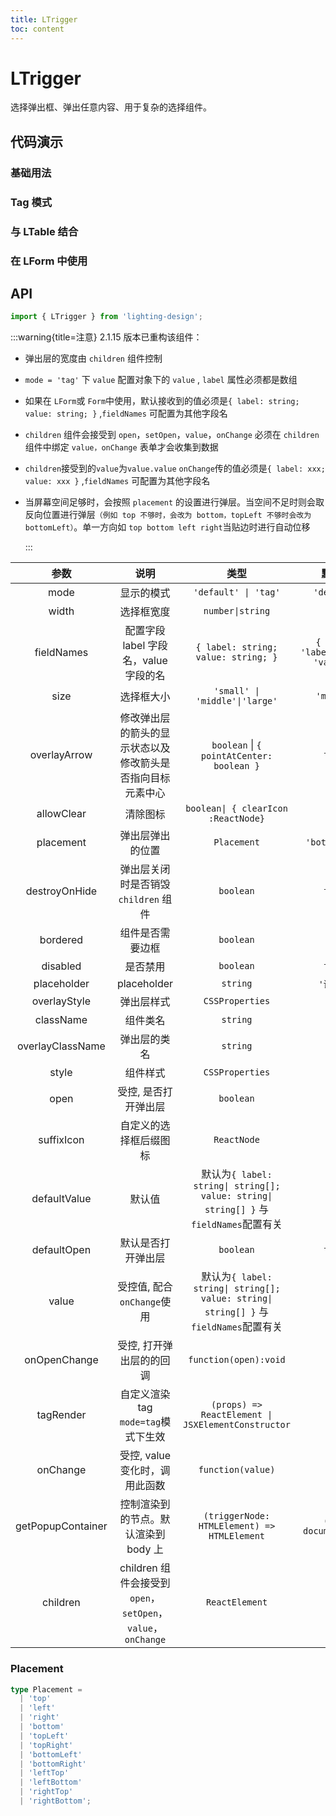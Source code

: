 ```yaml
---
title: LTrigger
toc: content
---
```


# LTrigger

选择弹出框、弹出任意内容、用于复杂的选择组件。

## 代码演示

### 基础用法

<code src='./demos/Demo1.tsx'></code>

### Tag 模式

<code src='./demos/Demo3.tsx' ></code>

### 与 LTable 结合

<code src='./demos/Demo4.tsx' ></code>

### 在 LForm 中使用

<code src='./demos/Demo2.tsx' ></code>

## API

```ts
import { LTrigger } from 'lighting-design';
```

:::warning{title=注意}
2.1.15 版本已重构该组件：

- 弹出层的宽度由 `children` 组件控制

- `mode = 'tag'` 下 `value` 配置对象下的 `value` , `label` 属性必须都是数组

- 如果在 `LForm`或 `Form`中使用，默认接收到的值必须是`{ label: string; value: string; }` ,`fieldNames` 可配置为其他字段名

- `children` 组件会接受到 `open`，`setOpen`，`value`，`onChange` 必须在 `children` 组件中绑定 `value，onChange` 表单才会收集到数据

- `children`接受到的`value`为`value.value` `onChange`传的值必须是`{ label: xxx; value: xxx }` ,`fieldNames` 可配置为其他字段名

- 当屏幕空间足够时，会按照 `placement` 的设置进行弹层。当空间不足时则会取反向位置进行弹层`（例如 top 不够时，会改为 bottom，topLeft 不够时会改为 bottomLeft）`。单一方向如 `top bottom left right`当贴边时进行自动位移

  :::

|       参数        |                             说明                             |                                         类型                                          |               默认值                |
| :---------------: | :----------------------------------------------------------: | :-----------------------------------------------------------------------------------: | :---------------------------------: |
|       mode        |                          显示的模式                          |                                 `'default' \| 'tag'`                                  |             `'default'`             |
|       width       |                          选择框宽度                          |                                   `number\|string`                                    |                `250`                |
|    fieldNames     |            配置字段 label 字段名，value 字段的名             |                          `{ label: string; value: string; }`                          | `{ label: 'label',value: 'value' }` |
|       size        |                          选择框大小                          |                            `'small' \| 'middle'\|'large'`                             |             `'middle'`              |
|   overlayArrow    |  修改弹出层的箭头的显示状态以及修改箭头是否指向目标元素中心  |                       `boolean` \| `{ pointAtCenter: boolean }`                       |               `false`               |
|    allowClear     |                           清除图标                           |                          `boolean\| { clearIcon :ReactNode}`                          |               `true`                |
|     placement     |                       弹出层弹出的位置                       |                                      `Placement`                                      |           `'bottomLeft'`            |
|   destroyOnHide   |             弹出层关闭时是否销毁 `children` 组件             |                                       `boolean`                                       |               `false`               |
|     bordered      |                       组件是否需要边框                       |                                       `boolean`                                       |               `true`                |
|     disabled      |                           是否禁用                           |                                       `boolean`                                       |               `false`               |
|    placeholder    |                         placeholder                          |                                       `string`                                        |             `'请选择'`              |
|   overlayStyle    |                          弹出层样式                          |                                    `CSSProperties`                                    |                 `-`                 |
|     className     |                           组件类名                           |                                       `string`                                        |                 `-`                 |
| overlayClassName  |                         弹出层的类名                         |                                       `string`                                        |                 `-`                 |
|       style       |                           组件样式                           |                                    `CSSProperties`                                    |                 `-`                 |
|       open        |                     受控, 是否打开弹出层                     |                                       `boolean`                                       |                 `-`                 |
|    suffixIcon     |                    自定义的选择框后缀图标                    |                                      `ReactNode`                                      |                 `-`                 |
|   defaultValue    |                            默认值                            | 默认为`{ label: string\| string[]; value: string\| string[] }` 与`fieldNames`配置有关 |                 `-`                 |
|    defaultOpen    |                      默认是否打开弹出层                      |                                       `boolean`                                       |               `false`               |
|       value       |                  受控值, 配合`onChange`使用                  | 默认为`{ label: string\| string[]; value: string\| string[] }` 与`fieldNames`配置有关 |                 `-`                 |
|   onOpenChange    |                   受控, 打开弹出层的的回调                   |                                 `function(open):void`                                 |                 `-`                 |
|     tagRender     |             自定义渲染 tag `mode=tag`模式下生效              |                  `(props) => ReactElement \| JSXElementConstructor`                   |                 `-`                 |
|     onChange      |                受控, value 变化时，调用此函数                |                                   `function(value)`                                   |                 `-`                 |
| getPopupContainer |             控制渲染到的节点。默认渲染到 body 上             |                      `(triggerNode: HTMLElement) => HTMLElement`                      |        `() => document.body`        |
|     children      | children 组件会接受到 `open`，`setOpen`，`value`，`onChange` |                                    `ReactElement`                                     |                 `-`                 |

### Placement

```ts
type Placement =
  | 'top'
  | 'left'
  | 'right'
  | 'bottom'
  | 'topLeft'
  | 'topRight'
  | 'bottomLeft'
  | 'bottomRight'
  | 'leftTop'
  | 'leftBottom'
  | 'rightTop'
  | 'rightBottom';
```
